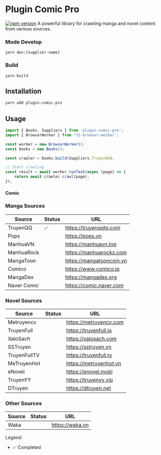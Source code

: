 # Plugin Comic Pro
[![npm version](https://badge.fury.io/js/plugin-comic-pro.svg)](https://badge.fury.io/js/plugin-comic-pro)
A powerful library for crawling manga and novel content from various sources.


### Mode Develop 
```shell
yarn dev:[supplier-name]
```

### Build

```shell
yarn build
```

## Installation

```bash
yarn add plugin-comic-pro
```

## Usage
```ts
import { Books, Suppliers } from 'plugin-comic-pro';
import { BrowserWorker } from 't2-browser-worker';

const worker = new BrowserWorker();
const books = new Books();

const crawler = books.build(Suppliers.TruyenQQ);

// Start crawling
const result = await worker.runTask(async (page) => {
    return await crawler.crawl(page);
});
```

#### Comic

### Manga Sources
| Source | Status | URL |
|--------|---------|-----|
| TruyenQQ | ✅ | https://truyenqqto.com |
| Pops | | https://pops.vn |
| ManhuaVN | | https://manhuavn.top |
| ManhuaRock | | https://manhuarockz.com |
| MangaToon | | https://mangatooncom.vn |
| Comico | | https://www.comico.jp |
| MangaDex | | https://mangadex.org |
| Naver Comic | | https://comic.naver.com |

### Novel Sources
| Source | Status | URL |
|--------|---------|-----|
| Metruyencv | | https://metruyencv.com |
| TruyenFull | | https://truyenfull.io |
| XaloSach | | https://xalosach.com |
| SSTruyen | | https://sstruyen.vn |
| TruyenFullTV | | https://truyenfull.tv |
| MeTruyenHot | | https://metruyenhot.vn |
| eNovel | | https://enovel.mobi |
| TruyenYY | | https://truyenyy.vip |
| DTruyen | | https://dtruyen.net |

### Other Sources
| Source | Status | URL |
|--------|---------|-----|
| Waka | | https://waka.vn |

Legend:
- ✅ Completed